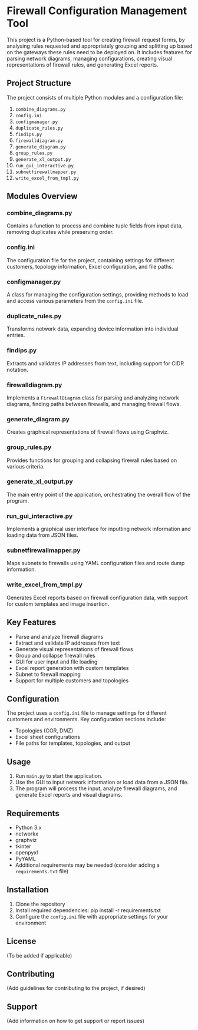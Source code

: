 # Firewall Configuration Management Tool

This project is a Python-based tool for creating firewall request forms, by analysing rules requested and appropriately grouping and splitting up based on the gateways these rules need to be deployed on. It includes features for parsing network diagrams, managing configurations, creating visual representations of firewall rules, and generating Excel reports.

## Project Structure

The project consists of multiple Python modules and a configuration file:

1. `combine_diagrams.py`
2. `config.ini`
3. `configmanager.py`
4. `duplicate_rules.py`
5. `findips.py`
6. `firewalldiagram.py`
7. `generate_diagram.py`
8. `group_rules.py`
9. `generate_xl_output.py`
10. `run_gui_interactive.py`
11. `subnetfirewallmapper.py`
12. `write_excel_from_tmpl.py`

## Modules Overview

### combine_diagrams.py
Contains a function to process and combine tuple fields from input data, removing duplicates while preserving order.

### config.ini
The configuration file for the project, containing settings for different customers, topology information, Excel configuration, and file paths.

### configmanager.py
A class for managing the configuration settings, providing methods to load and access various parameters from the `config.ini` file.

### duplicate_rules.py
Transforms network data, expanding device information into individual entries.

### findips.py
Extracts and validates IP addresses from text, including support for CIDR notation.

### firewalldiagram.py
Implements a `FirewallDiagram` class for parsing and analyzing network diagrams, finding paths between firewalls, and managing firewall flows.

### generate_diagram.py
Creates graphical representations of firewall flows using Graphviz.

### group_rules.py
Provides functions for grouping and collapsing firewall rules based on various criteria.

### generate_xl_output.py
The main entry point of the application, orchestrating the overall flow of the program.

### run_gui_interactive.py
Implements a graphical user interface for inputting network information and loading data from JSON files.

### subnetfirewallmapper.py
Maps subnets to firewalls using YAML configuration files and route dump information.

### write_excel_from_tmpl.py
Generates Excel reports based on firewall configuration data, with support for custom templates and image insertion.

## Key Features

- Parse and analyze firewall diagrams
- Extract and validate IP addresses from text
- Generate visual representations of firewall flows
- Group and collapse firewall rules
- GUI for user input and file loading
- Excel report generation with custom templates
- Subnet to firewall mapping
- Support for multiple customers and topologies

## Configuration

The project uses a `config.ini` file to manage settings for different customers and environments. Key configuration sections include:

- Topologies (COR, DMZ)
- Excel sheet configurations
- File paths for templates, topologies, and output

## Usage

1. Run `main.py` to start the application.
2. Use the GUI to input network information or load data from a JSON file.
3. The program will process the input, analyze firewall diagrams, and generate Excel reports and visual diagrams.

## Requirements

- Python 3.x
- networkx
- graphviz
- tkinter
- openpyxl
- PyYAML
- Additional requirements may be needed (consider adding a `requirements.txt` file)

## Installation

1. Clone the repository
2. Install required dependencies: pip install -r requirements.txt
3. Configure the `config.ini` file with appropriate settings for your environment

## License

(To be added if applicable)

## Contributing

(Add guidelines for contributing to the project, if desired)

## Support

(Add information on how to get support or report issues)
